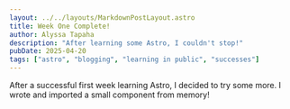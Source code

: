 ```yaml
---
layout: ../../layouts/MarkdownPostLayout.astro
title: Week One Complete!
author: Alyssa Tapaha
description: "After learning some Astro, I couldn't stop!"
pubDate: 2025-04-20
tags: ["astro", "blogging", "learning in public", "successes"]
---
```

After a successful first week learning Astro, I decided to try some more. I wrote and imported a small component from memory!